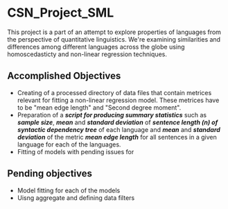 # CSN_Project_SML
This project is a part of an attempt to explore properties of languages from the perspective of quantitative linguistics. We're examining similarities and differences among different languages across the globe using homoscedasticty and non-linear regression techniques.

## Accomplished Objectives
* Creating of a processed directory of data files that contain metrices relevant for fitting a non-linear regression model. These metrices have to be "mean edge length" and "Second degree moment". 
* Preparation of a ***script for producing summary statistics*** such as ***sample size***, ***mean*** and ***standard deviation*** of ***sentence length (n) of syntactic dependency tree*** of each language and ***mean*** and ***standard deviation*** of the metric ***mean edge length*** for all sentences in a given language for each of the languages. 
* Fitting of models with pending issues for 


## Pending objectives
* Model fitting for each of the models
* Uisng aggregate and defining data filters
